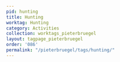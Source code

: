 ```yaml
---
pid: hunting
title: Hunting
worktag: Hunting
category: Activities
collection: worktags_pieterbruegel
layout: tagpage_pieterbruegel
order: '086'
permalink: "/pieterbruegel/tags/hunting/"
---
```

